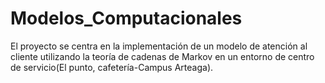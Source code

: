 # Modelos_Computacionales

El proyecto se centra en la implementación de un modelo de atención al cliente utilizando la teoría de cadenas de Markov en un entorno de centro de servicio(El punto, cafetería-Campus Arteaga). 

